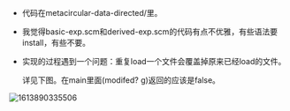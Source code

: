 * 代码在metacircular-data-directed/里。

* 我觉得basic-exp.scm和derived-exp.scm的代码有点不优雅，有些语法要install，有些不要。

* 实现的过程遇到一个问题：重复load一个文件会覆盖掉原来已经load的文件。

  详见下图。在main里面(modifed? g)返回的应该是false。

![1613890335506](pics/1613890335506.png)
